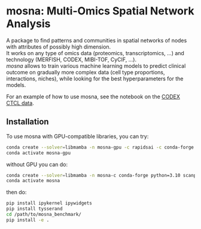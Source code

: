 # mosna: Multi-Omics Spatial Network Analysis

A package to find patterns and communities in spatial networks of nodes with attributes of possibly high dimension.  
It works on any type of omics data (proteomics, transcriptomics, ...) and technology (MERFISH, CODEX, MIBI-TOF, CyCIF, ...).  
*mosna* allows to train various machine learning models to predict clinical outcome on gradually more complex data (cell type proportions, interactions, niches), while looking for the best hyperparameters for the models.  

For an example of how to use mosna, see the notebook on the [CODEX CTCL data](./examples/_CODEX_CTCL_xy_only_pretreatment.ipynb).

## Installation

To use mosna with GPU-compatible libraries, you can try:
```bash
conda create --solver=libmamba -n mosna-gpu -c rapidsai -c conda-forge -c nvidia -c pytorch rapids=23.04.01 python=3.10 cuda-version=11.2 pytorch==1.12.1 torchvision==0.13.1 torchaudio==0.12.1 scanpy
conda activate mosna-gpu
```

without GPU you can do:
```bash
conda create --solver=libmamba -n mosna-c conda-forge python=3.10 scanpy
conda activate mosna
```

then do:
```bash
pip install ipykernel ipywidgets
pip install tysserand
cd /path/to/mosna_benchmark/
pip install -e .
```